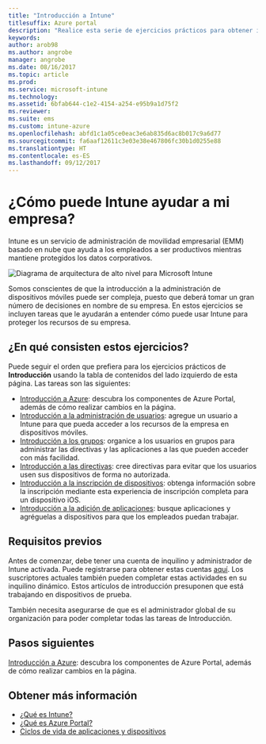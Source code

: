 ```yaml
---
title: "Introducción a Intune"
titlesuffix: Azure portal
description: "Realice esta serie de ejercicios prácticos para obtener información sobre Intune."
keywords: 
author: arob98
ms.author: angrobe
manager: angrobe
ms.date: 08/16/2017
ms.topic: article
ms.prod: 
ms.service: microsoft-intune
ms.technology: 
ms.assetid: 6bfab644-c1e2-4154-a254-e95b9a1d75f2
ms.reviewer: 
ms.suite: ems
ms.custom: intune-azure
ms.openlocfilehash: abfd1c1a05ce0eac3e6ab835d6ac8b017c9a6d77
ms.sourcegitcommit: fa6aaf12611c3e03e38e467806fc30b1d0255e88
ms.translationtype: HT
ms.contentlocale: es-ES
ms.lasthandoff: 09/12/2017
---
```

# <a name="what-can-intune-do-for-my-company"></a>¿Cómo puede Intune ayudar a mi empresa?

Intune es un servicio de administración de movilidad empresarial (EMM) basado en nube que ayuda a los empleados a ser productivos mientras mantiene protegidos los datos corporativos.

![Diagrama de arquitectura de alto nivel para Microsoft Intune](/intune/media/intunearchitecture.svg)

Somos conscientes de que la introducción a la administración de dispositivos móviles puede ser compleja, puesto que deberá tomar un gran número de decisiones en nombre de su empresa. En estos ejercicios se incluyen tareas que le ayudarán a entender cómo puede usar Intune para proteger los recursos de su empresa.

## <a name="what-are-the-exercises"></a>¿En qué consisten estos ejercicios?

Puede seguir el orden que prefiera para los ejercicios prácticos de __Introducción__ usando la tabla de contenidos del lado izquierdo de esta página. Las tareas son las siguientes:

* [Introducción a Azure](get-started-azure.md): descubra los componentes de Azure Portal, además de cómo realizar cambios en la página.
* [Introducción a la administración de usuarios](get-started-users.md): agregue un usuario a Intune para que pueda acceder a los recursos de la empresa en dispositivos móviles.
* [Introducción a los grupos](get-started-groups.md): organice a los usuarios en grupos para administrar las directivas y las aplicaciones a las que pueden acceder con más facilidad.
* [Introducción a las directivas](get-started-policies.md): cree directivas para evitar que los usuarios usen sus dispositivos de forma no autorizada.
* [Introducción a la inscripción de dispositivos](get-started-enroll.md): obtenga información sobre la inscripción mediante esta experiencia de inscripción completa para un dispositivo iOS.
* [Introducción a la adición de aplicaciones](get-started-apps.md): busque aplicaciones y agréguelas a dispositivos para que los empleados puedan trabajar.

## <a name="prerequisites"></a>Requisitos previos

Antes de comenzar, debe tener una cuenta de inquilino y administrador de Intune activada. Puede registrarse para obtener estas cuentas [aquí](https://portal.office.com/Signup/Signup.aspx?OfferId=40BE278A-DFD1-470a-9EF7-9F2596EA7FF9&dl=INTUNE_A&ali=1#0%20). Los suscriptores actuales también pueden completar estas actividades en su inquilino dinámico. Estos artículos de introducción presuponen que está trabajando en dispositivos de prueba.

También necesita asegurarse de que es el administrador global de su organización para poder completar todas las tareas de Introducción.

## <a name="next-steps"></a>Pasos siguientes

[Introducción a Azure](get-started-azure.md): descubra los componentes de Azure Portal, además de cómo realizar cambios en la página.

## <a name="learn-more"></a>Obtener más información

* [¿Qué es Intune?](introduction-intune.md)
* [¿Qué es Azure Portal?](what-is-intune.md)
* [Ciclos de vida de aplicaciones y dispositivos](introduction-device-app-lifecycles.md)
